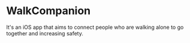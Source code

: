 # WalkCompanion
It's an iOS app that aims to connect people who are walking alone to go together and increasing safety.
